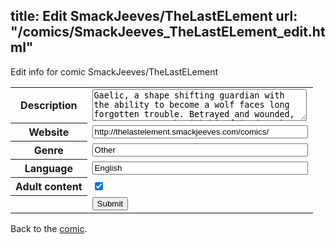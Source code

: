 title: Edit SmackJeeves/TheLastELement
url: "/comics/SmackJeeves_TheLastELement_edit.html"
---
Edit info for comic SmackJeeves/TheLastELement

<form name="comic" action="http://gaepostmail.appspot.com/comic/" method="post">
<table class="comicinfo">
<tr>
<th>Description</th><td><textarea name="description" cols="40" rows="3">Gaelic, a shape shifting guardian with the ability to become a wolf faces long forgotten trouble. Betrayed and wounded, hes cast to earth with his friends Hakune and Odina. With the support of a young earth woman, Maysume and a omega wolf, Abba, Gaelic finds the strength to move on and fight for the sake of his people and his beloved friends</textarea></td>
</tr>
<tr>
<th>Website</th><td><input type="text" name="url" value="http://thelastelement.smackjeeves.com/comics/" size="40"/></td>
</tr>
<tr>
<th>Genre</th><td><input type="text" name="genre" value="Other" size="40"/></td>
</tr>
<tr>
<th>Language</th><td><input type="text" name="language" value="English" size="40"/></td>
</tr>
<tr>
<th>Adult content</th><td><input type="checkbox" name="adult" value="adult" checked="checked"/></td>
</tr>
<tr>
<th></th><td>
<input type="hidden" name="comic" value="SmackJeeves_TheLastELement" />
<input type="submit" name="submit" value="Submit" />
</td>
</tr>
</table>
</form>

Back to the [comic](SmackJeeves_TheLastELement.html).
